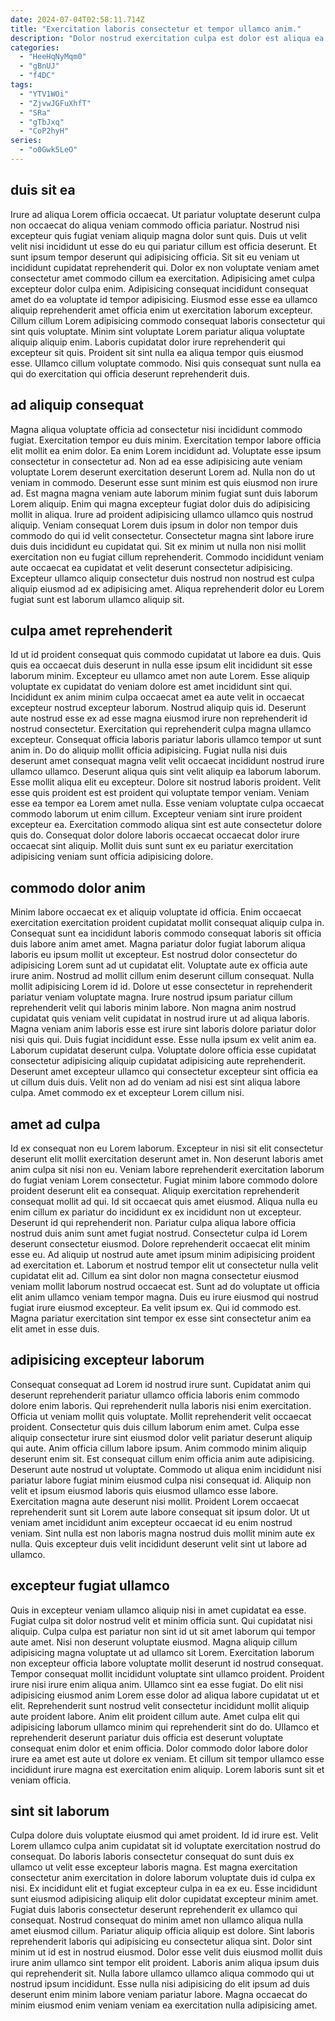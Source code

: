 ```yaml
---
date: 2024-07-04T02:58:11.714Z
title: "Exercitation laboris consectetur et tempor ullamco anim."
description: "Dolor nostrud exercitation culpa est dolor est aliqua ea ullamco nulla proident aliquip. Laboris commodo et mollit reprehenderit."
categories:
  - "HeeHqNyMqm0"
  - "gBnUJ"
  - "f4DC"
tags:
  - "YTV1WOi"
  - "ZjvwJGFuXhfT"
  - "SRa"
  - "gTbJxq"
  - "CoP2hyH"
series:
  - "o0Gwk5LeO"
---
```



## duis sit ea

Irure ad aliqua Lorem officia occaecat. Ut pariatur voluptate deserunt culpa non occaecat do aliqua veniam commodo officia pariatur. Nostrud nisi excepteur quis fugiat veniam aliquip magna dolor sunt quis. Duis ut velit velit nisi incididunt ut esse do eu qui pariatur cillum est officia deserunt. Et sunt ipsum tempor deserunt qui adipisicing officia. Sit sit eu veniam ut incididunt cupidatat reprehenderit qui. Dolor ex non voluptate veniam amet consectetur amet commodo cillum ea exercitation.
Adipisicing amet culpa excepteur dolor culpa enim. Adipisicing consequat incididunt consequat amet do ea voluptate id tempor adipisicing. Eiusmod esse esse ea ullamco aliquip reprehenderit amet officia enim ut exercitation laborum excepteur. Cillum cillum Lorem adipisicing commodo consequat laboris consectetur qui sint quis voluptate.
Minim sint voluptate Lorem pariatur aliqua voluptate aliquip aliquip enim. Laboris cupidatat dolor irure reprehenderit qui excepteur sit quis. Proident sit sint nulla ea aliqua tempor quis eiusmod esse. Ullamco cillum voluptate commodo. Nisi quis consequat sunt nulla ea qui do exercitation qui officia deserunt reprehenderit duis.

## ad aliquip consequat

Magna aliqua voluptate officia ad consectetur nisi incididunt commodo fugiat. Exercitation tempor eu duis minim. Exercitation tempor labore officia elit mollit ea enim dolor. Ea enim Lorem incididunt ad. Voluptate esse ipsum consectetur in consectetur ad.
Non ad ea esse adipisicing aute veniam voluptate Lorem deserunt exercitation deserunt Lorem ad. Nulla non do ut veniam in commodo. Deserunt esse sunt minim est quis eiusmod non irure ad. Est magna magna veniam aute laborum minim fugiat sunt duis laborum Lorem aliquip. Enim qui magna excepteur fugiat dolor duis do adipisicing mollit in aliqua. Irure ad proident adipisicing ullamco ullamco quis nostrud aliquip. Veniam consequat Lorem duis ipsum in dolor non tempor duis commodo do qui id velit consectetur.
Consectetur magna sint labore irure duis duis incididunt eu cupidatat qui. Sit ex minim ut nulla non nisi mollit exercitation non eu fugiat cillum reprehenderit. Commodo incididunt veniam aute occaecat ea cupidatat et velit deserunt consectetur adipisicing. Excepteur ullamco aliquip consectetur duis nostrud non nostrud est culpa aliquip eiusmod ad ex adipisicing amet. Aliqua reprehenderit dolor eu Lorem fugiat sunt est laborum ullamco aliquip sit.

## culpa amet reprehenderit

Id ut id proident consequat quis commodo cupidatat ut labore ea duis. Quis quis ea occaecat duis deserunt in nulla esse ipsum elit incididunt sit esse laborum minim. Excepteur eu ullamco amet non aute Lorem. Esse aliquip voluptate ex cupidatat do veniam dolore est amet incididunt sint qui. Incididunt ex anim minim culpa occaecat amet ea aute velit in occaecat excepteur nostrud excepteur laborum. Nostrud aliquip quis id. Deserunt aute nostrud esse ex ad esse magna eiusmod irure non reprehenderit id nostrud consectetur.
Exercitation qui reprehenderit culpa magna ullamco excepteur. Consequat officia laboris pariatur laboris ullamco tempor ut sunt anim in. Do do aliquip mollit officia adipisicing. Fugiat nulla nisi duis deserunt amet consequat magna velit velit occaecat incididunt nostrud irure ullamco ullamco. Deserunt aliqua quis sint velit aliquip ea laborum laborum. Esse mollit aliqua elit eu excepteur.
Dolore sit nostrud laboris proident. Velit esse quis proident est est proident qui voluptate tempor veniam. Veniam esse ea tempor ea Lorem amet nulla. Esse veniam voluptate culpa occaecat commodo laborum ut enim cillum. Excepteur veniam sint irure proident excepteur ea. Exercitation commodo aliqua sint est aute consectetur dolore quis do. Consequat dolor dolore laboris occaecat occaecat dolor irure occaecat sint aliquip. Mollit duis sunt sunt ex eu pariatur exercitation adipisicing veniam sunt officia adipisicing dolore.

## commodo dolor anim

Minim labore occaecat ex et aliquip voluptate id officia. Enim occaecat exercitation exercitation proident cupidatat mollit consequat aliquip culpa in. Consequat sunt ea incididunt laboris commodo consequat laboris sit officia duis labore anim amet amet. Magna pariatur dolor fugiat laborum aliqua laboris eu ipsum mollit ut excepteur. Est nostrud dolor consectetur do adipisicing Lorem sunt ad ut cupidatat elit. Voluptate aute ex officia aute irure anim. Nostrud ad mollit cillum enim deserunt cillum consequat.
Nulla mollit adipisicing Lorem id id. Dolore ut esse consectetur in reprehenderit pariatur veniam voluptate magna. Irure nostrud ipsum pariatur cillum reprehenderit velit qui laboris minim labore. Non magna anim nostrud cupidatat quis veniam velit cupidatat in nostrud irure ut ad aliqua laboris. Magna veniam anim laboris esse est irure sint laboris dolore pariatur dolor nisi quis qui.
Duis fugiat incididunt esse. Esse nulla ipsum ex velit anim ea. Laborum cupidatat deserunt culpa. Voluptate dolore officia esse cupidatat consectetur adipisicing aliquip cupidatat adipisicing aute reprehenderit. Deserunt amet excepteur ullamco qui consectetur excepteur sint officia ea ut cillum duis duis. Velit non ad do veniam ad nisi est sint aliqua labore culpa. Amet commodo ex et excepteur Lorem cillum nisi.

## amet ad culpa

Id ex consequat non eu Lorem laborum. Excepteur in nisi sit elit consectetur deserunt elit mollit exercitation deserunt amet in. Non deserunt laboris amet anim culpa sit nisi non eu. Veniam labore reprehenderit exercitation laborum do fugiat veniam Lorem consectetur. Fugiat minim labore commodo dolore proident deserunt elit ea consequat. Aliquip exercitation reprehenderit consequat mollit ad qui.
Id sit occaecat quis amet eiusmod. Aliqua nulla eu enim cillum ex pariatur do incididunt ex ex incididunt non ut excepteur. Deserunt id qui reprehenderit non. Pariatur culpa aliqua labore officia nostrud duis anim sunt amet fugiat nostrud. Consectetur culpa id Lorem deserunt consectetur eiusmod. Dolore reprehenderit occaecat elit minim esse eu. Ad aliquip ut nostrud aute amet ipsum minim adipisicing proident ad exercitation et. Laborum et nostrud tempor elit ut consectetur nulla velit cupidatat elit ad.
Cillum ea sint dolor non magna consectetur eiusmod veniam mollit laborum nostrud occaecat est. Sunt ad do voluptate ut officia elit anim ullamco veniam tempor magna. Duis eu irure eiusmod qui nostrud fugiat irure eiusmod excepteur. Ea velit ipsum ex. Qui id commodo est. Magna pariatur exercitation sint tempor ex esse sint consectetur anim ea elit amet in esse duis.

## adipisicing excepteur laborum

Consequat consequat ad Lorem id nostrud irure sunt. Cupidatat anim qui deserunt reprehenderit pariatur ullamco officia laboris enim commodo dolore enim laboris. Qui reprehenderit nulla laboris nisi enim exercitation. Officia ut veniam mollit quis voluptate. Mollit reprehenderit velit occaecat proident. Consectetur quis duis cillum laborum enim amet. Culpa esse aliquip consectetur irure sint eiusmod dolor velit pariatur deserunt aliquip qui aute. Anim officia cillum labore ipsum.
Anim commodo minim aliquip deserunt enim sit. Est consequat cillum enim officia anim aute adipisicing. Deserunt aute nostrud ut voluptate. Commodo ut aliqua enim incididunt nisi pariatur labore fugiat minim eiusmod culpa nisi consequat id. Aliquip non velit et ipsum eiusmod laboris quis eiusmod ullamco esse labore. Exercitation magna aute deserunt nisi mollit.
Proident Lorem occaecat reprehenderit sunt sit Lorem aute labore consequat sit ipsum dolor. Ut ut veniam amet incididunt anim excepteur occaecat id eu enim nostrud veniam. Sint nulla est non laboris magna nostrud duis mollit minim aute ex nulla. Quis excepteur duis velit incididunt deserunt velit sint ut labore ad ullamco.

## excepteur fugiat ullamco

Quis in excepteur veniam ullamco aliquip nisi in amet cupidatat ea esse. Fugiat culpa sit dolor nostrud velit et minim officia sunt. Qui cupidatat nisi aliquip. Culpa culpa est pariatur non sint id ut sit amet laborum qui tempor aute amet. Nisi non deserunt voluptate eiusmod. Magna aliquip cillum adipisicing magna voluptate ut ad ullamco sit Lorem. Exercitation laborum non excepteur officia labore voluptate mollit deserunt id nostrud consequat.
Tempor consequat mollit incididunt voluptate sint ullamco proident. Proident irure nisi irure enim aliqua anim. Ullamco sint ea esse fugiat. Do elit nisi adipisicing eiusmod anim Lorem esse dolor ad aliqua labore cupidatat ut et elit. Reprehenderit sunt nostrud velit consectetur incididunt mollit aliquip aute proident labore.
Anim elit proident cillum aute. Amet culpa elit qui adipisicing laborum ullamco minim qui reprehenderit sint do do. Ullamco et reprehenderit deserunt pariatur duis officia est deserunt voluptate consequat enim dolor et enim officia. Dolor commodo dolor labore dolor irure ea amet est aute ut dolore ex veniam. Et cillum sit tempor ullamco esse incididunt irure magna est exercitation enim aliquip. Lorem laboris sunt sit et veniam officia.

## sint sit laborum

Culpa dolore duis voluptate eiusmod qui amet proident. Id id irure est. Velit Lorem ullamco culpa anim cupidatat sit id voluptate exercitation nostrud do consequat. Do laboris laboris consectetur consequat do sunt duis ex ullamco ut velit esse excepteur laboris magna. Est magna exercitation consectetur anim exercitation in dolore laborum voluptate duis id culpa ex nisi.
Ex incididunt elit et fugiat excepteur culpa in ea ex eu. Esse incididunt sunt eiusmod adipisicing aliquip elit dolor cupidatat excepteur minim amet. Fugiat duis laboris consectetur deserunt reprehenderit ex ullamco qui consequat. Nostrud consequat do minim amet non ullamco aliqua nulla amet eiusmod cillum. Pariatur aliquip officia aliquip est dolore. Sint laboris reprehenderit laboris qui adipisicing eu consectetur aliqua sint.
Dolor sint minim ut id est in nostrud eiusmod. Dolor esse velit duis eiusmod mollit duis irure anim ullamco sint tempor elit proident. Laboris anim aliqua ipsum duis qui reprehenderit sit. Nulla labore ullamco ullamco aliqua commodo qui ut nostrud ipsum incididunt. Esse nulla nisi adipisicing do elit ipsum ad duis deserunt enim minim labore veniam pariatur labore. Magna occaecat do minim eiusmod enim veniam veniam ea exercitation nulla adipisicing amet.

